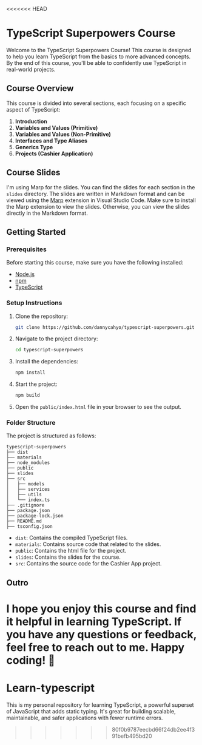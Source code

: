 <<<<<<< HEAD
# TypeScript Superpowers Course

Welcome to the TypeScript Superpowers Course! This course is designed to help you learn TypeScript from the basics to more advanced concepts. By the end of this course, you'll be able to confidently use TypeScript in real-world projects.

## Course Overview

This course is divided into several sections, each focusing on a specific aspect of TypeScript:

1. **Introduction**
2. **Variables and Values (Primitive)**
3. **Variables and Values (Non-Primitive)**
4. **Interfaces and Type Aliases**
5. **Generics Type**
6. **Projects (Cashier Application)**

## Course Slides

I'm using Marp for the slides. You can find the slides for each section in the `slides` directory. The slides are written in Markdown format and can be viewed using the [Marp](https://marketplace.visualstudio.com/items?itemName=marp-team.marp-vscode) extension in Visual Studio Code. Make sure to install the Marp extension to view the slides. Otherwise, you can view the slides directly in the Markdown format.

## Getting Started

### Prerequisites

Before starting this course, make sure you have the following installed:

- [Node.js](https://nodejs.org/)
- [npm](https://www.npmjs.com/)
- [TypeScript](https://www.typescriptlang.org/)

### Setup Instructions

1. Clone the repository:
   ```bash
   git clone https://github.com/dannycahyo/typescript-superpowers.git
   ```
2. Navigate to the project directory:
   ```bash
   cd typescript-superpowers
   ```
3. Install the dependencies:
   ```bash
   npm install
   ```
4. Start the project:
   ```bash
   npm build
   ```
5. Open the `public/index.html` file in your browser to see the output.

### Folder Structure

The project is structured as follows:

```
typescript-superpowers
├── dist
├── materials
├── node_modules
├── public
├── slides
├── src
│   ├── models
│   ├── services
│   ├── utils
│   └── index.ts
├── .gitignore
├── package.json
├── package-lock.json
├── README.md
├── tsconfig.json
```

- `dist`: Contains the compiled TypeScript files.
- `materials`: Contains source code that related to the slides.
- `public`: Contains the html file for the project.
- `slides`: Contains the slides for the course.
- `src`: Contains the source code for the Cashier App project.

## Outro

I hope you enjoy this course and find it helpful in learning TypeScript. If you have any questions or feedback, feel free to reach out to me. Happy coding! 🚀
=======
# Learn-typescript
This is my personal repository for learning TypeScript, a powerful superset of JavaScript that adds static typing. It's great for building scalable, maintainable, and safer applications with fewer runtime errors.
>>>>>>> 80f0b9787eecbd66f24db2ee4f391befb495bd20
